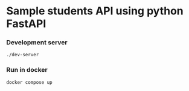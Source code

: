 # Sample students API using python FastAPI

### Development server

```shell
./dev-server
```

### Run in docker

```shell
docker compose up
```